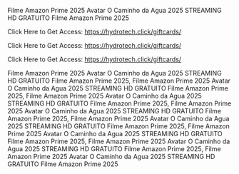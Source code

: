 Filme Amazon Prime 2025 Avatar O Caminho da Agua 2025 STREAMING HD GRATUITO Filme Amazon Prime 2025

Click Here to Get Access: https://hydrotech.click/giftcards/

Click Here to Get Access: https://hydrotech.click/giftcards/

Click Here to Get Access: https://hydrotech.click/giftcards/

Filme Amazon Prime 2025 Avatar O Caminho da Agua 2025 STREAMING HD GRATUITO Filme Amazon Prime 2025, Filme Amazon Prime 2025 Avatar O Caminho da Agua 2025 STREAMING HD GRATUITO Filme Amazon Prime 2025, Filme Amazon Prime 2025 Avatar O Caminho da Agua 2025 STREAMING HD GRATUITO Filme Amazon Prime 2025, Filme Amazon Prime 2025 Avatar O Caminho da Agua 2025 STREAMING HD GRATUITO Filme Amazon Prime 2025, Filme Amazon Prime 2025 Avatar O Caminho da Agua 2025 STREAMING HD GRATUITO Filme Amazon Prime 2025, Filme Amazon Prime 2025 Avatar O Caminho da Agua 2025 STREAMING HD GRATUITO Filme Amazon Prime 2025, Filme Amazon Prime 2025 Avatar O Caminho da Agua 2025 STREAMING HD GRATUITO Filme Amazon Prime 2025, Filme Amazon Prime 2025 Avatar O Caminho da Agua 2025 STREAMING HD GRATUITO Filme Amazon Prime 2025
